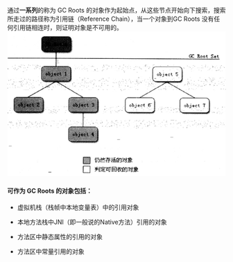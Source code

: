 通过**一系列**的称为 GC Roots 的对象作为起始点，从这些节点开始向下搜索，搜索所走过的路径称为引用链（Reference Chain），当一个对象到GC Roots 没有任何引用链相连时，则证明对象是不可用的。![](/assets/可达性分析算法.png)

#### 可作为 GC Roots 的对象包括：

* 虚拟机栈（栈帧中本地变量表）中的引用对象

* 本地方法栈中JNI（即一般说的Native方法）引用的对象

* 方法区中静态属性的引用的对象

* 方法区中常量引用的对象



